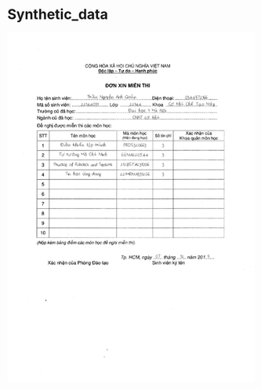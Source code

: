 # Synthetic_data

<p align="center">
<img src="https://github.com/HOWRY02/Synthetic_data/blob/main/image/font_22_don_xin_mien_thi.jpg" width="512">
</p>
